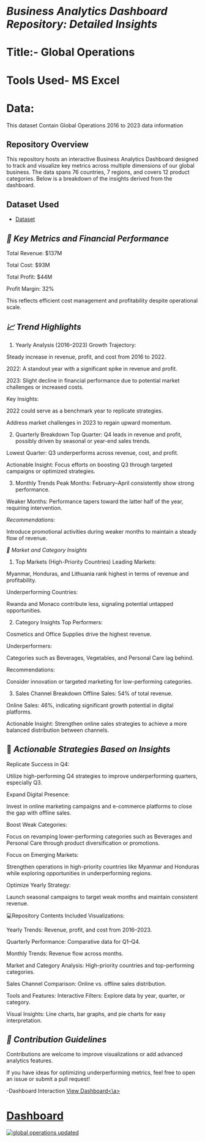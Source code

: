 # *Business Analytics Dashboard Repository: Detailed Insights* 

# Title:- Global Operations

# Tools Used- MS Excel 

# Data: 

This dataset Contain Global Operations 2016 to 2023 data information 

## Repository Overview
This repository hosts an interactive Business Analytics Dashboard designed to track and visualize key metrics across multiple dimensions of our global business. The data spans 76 countries, 7 regions, and covers 12 product categories. Below is a breakdown of the insights derived from the dashboard.

## Dataset Used
- <a href ="https://github.com/sowmyanalam/Excel-data-analysis-Dashboard/blob/main/Sales_18th%20Mar%202025.xlsx">Dataset</a>
## *🌟 Key Metrics and Financial Performance* 

Total Revenue: $137M

Total Cost: $93M

Total Profit: $44M

Profit Margin: 32%

This reflects efficient cost management and profitability despite operational scale.

## *📈 Trend Highlights* 

1. Yearly Analysis (2016–2023)
Growth Trajectory:

Steady increase in revenue, profit, and cost from 2016 to 2022.

2022: A standout year with a significant spike in revenue and profit.

2023: Slight decline in financial performance due to potential market challenges or increased costs.

Key Insights:

2022 could serve as a benchmark year to replicate strategies.

Address market challenges in 2023 to regain upward momentum.

2. Quarterly Breakdown
Top Quarter: Q4 leads in revenue and profit, possibly driven by seasonal or year-end sales trends.

Lowest Quarter: Q3 underperforms across revenue, cost, and profit.

Actionable Insight: Focus efforts on boosting Q3 through targeted campaigns or optimized strategies.

3. Monthly Trends
Peak Months: February–April consistently show strong performance.

Weaker Months: Performance tapers toward the latter half of the year, requiring intervention.

 *Recommendations:* 

Introduce promotional activities during weaker months to maintain a steady flow of revenue.

*🛒 Market and Category Insights* 

1. Top Markets (High-Priority Countries)
Leading Markets:

Myanmar, Honduras, and Lithuania rank highest in terms of revenue and profitability.

Underperforming Countries:

Rwanda and Monaco contribute less, signaling potential untapped opportunities.

2. Category Insights
Top Performers:

Cosmetics and Office Supplies drive the highest revenue.

Underperformers:

Categories such as Beverages, Vegetables, and Personal Care lag behind.

Recommendations:

Consider innovation or targeted marketing for low-performing categories.

3. Sales Channel Breakdown
Offline Sales: 54% of total revenue.

Online Sales: 46%, indicating significant growth potential in digital platforms.

Actionable Insight: Strengthen online sales strategies to achieve a more balanced distribution between channels.

## 🚀 *Actionable Strategies Based on Insights* 

Replicate Success in Q4:

Utilize high-performing Q4 strategies to improve underperforming quarters, especially Q3.

Expand Digital Presence:

Invest in online marketing campaigns and e-commerce platforms to close the gap with offline sales.

Boost Weak Categories:

Focus on revamping lower-performing categories such as Beverages and Personal Care through product diversification or promotions.

Focus on Emerging Markets:

Strengthen operations in high-priority countries like Myanmar and Honduras while exploring opportunities in underperforming regions.

Optimize Yearly Strategy:

Launch seasonal campaigns to target weak months and maintain consistent revenue.

💻Repository Contents
Included Visualizations:

Yearly Trends: Revenue, profit, and cost from 2016–2023.

Quarterly Performance: Comparative data for Q1–Q4.

Monthly Trends: Revenue flow across months.

Market and Category Analysis: High-priority countries and top-performing categories.

Sales Channel Comparison: Online vs. offline sales distribution.

Tools and Features:
Interactive Filters: Explore data by year, quarter, or category.

Visual Insights: Line charts, bar graphs, and pie charts for easy interpretation.

 ## *🎯 Contribution Guidelines* 

Contributions are welcome to improve visualizations or add advanced analytics features.

If you have ideas for optimizing underperforming metrics, feel free to open an issue or submit a pull request!

-Dashboard Interaction <a href="https://github.com/sowmyanalam/Excel-data-analysis-Dashboard/blob/main/global%20operations%20updated.jpg">View Dashboard<\a>

# Dashboard

![global operations updated](https://github.com/user-attachments/assets/646bc533-761f-4293-b7a6-febb90bb6ce5)


 


